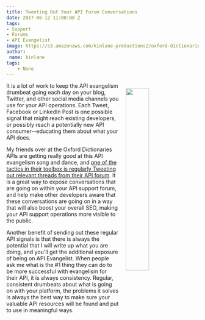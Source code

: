 ```yaml
---
title: Tweeting Out Your API Forum Conversations
date: 2017-06-12 11:00:00 Z
tags:
- Support
- Forums
- API Evangelist
image: https://s3.amazonaws.com/kinlane-productions2/oxford-dictionaries/oxford-dictionaries-support-forum-tweet.png
author:
 name: kinlane
tags:
    - None
---
```

<p><a href="https://twitter.com/OxfordWordsAPI/status/872375851580624899"><img src="https://s3.amazonaws.com/kinlane-productions2/oxford-dictionaries/oxford-dictionaries-support-forum-tweet.png" align="right" width="35%" style="padding: 15px;" /></a></p>It is a lot of work to keep the API evangelism drumbeat going each day on your blog, Twitter, and other social media channels you use for your API operations. Each Tweet, Facebook or LinkedIn Post is one possible signal that might reach existing developers, or possibly reach a potentially new API consumer--educating them about what your API does.

My friends over at the Oxford Dictionaries APIs are getting really good at this API evangelism song and dance, and [one of the tactics in their toolbox is regularly Tweeting out relevant threads from their API forum](https://twitter.com/OxfordWordsAPI/status/872375851580624899). It is a great way to expose conversations that are going on within your API support forum, and help make other developers aware that these conversations are going on in a way that will also boost your overall SEO, making your API support operations more visible to the public.

Another benefit of sending out these regular API signals is that there is always the potential that I will write up what you are doing, and you'll get the additional exposure of being on API Evangelist. When people ask me what is the #1 thing they can do to be more successful with evangelism for their API, it is always consistency. Regular, consistent drumbeats about what is going on with your platform, the problems it solves is always the best way to make sure your valuable API resources will be found and put to use in meaningful ways.